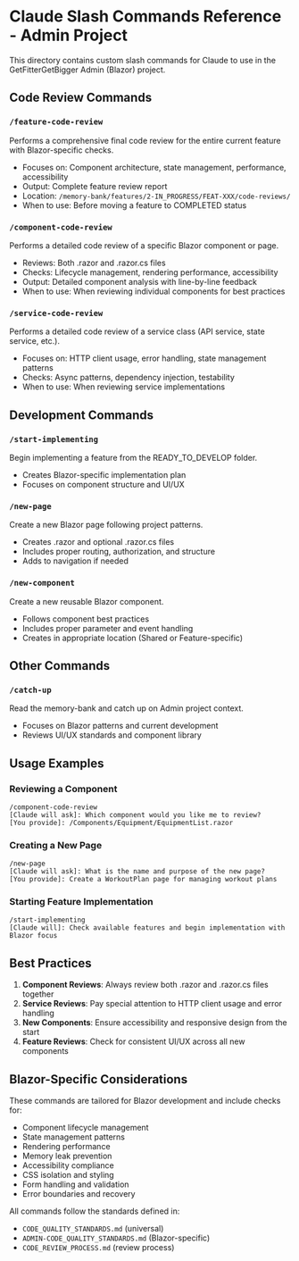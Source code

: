# Claude Slash Commands Reference - Admin Project

This directory contains custom slash commands for Claude to use in the GetFitterGetBigger Admin (Blazor) project.

## Code Review Commands

### `/feature-code-review`
Performs a comprehensive final code review for the entire current feature with Blazor-specific checks.
- Focuses on: Component architecture, state management, performance, accessibility
- Output: Complete feature review report
- Location: `/memory-bank/features/2-IN_PROGRESS/FEAT-XXX/code-reviews/`
- When to use: Before moving a feature to COMPLETED status

### `/component-code-review`
Performs a detailed code review of a specific Blazor component or page.
- Reviews: Both .razor and .razor.cs files
- Checks: Lifecycle management, rendering performance, accessibility
- Output: Detailed component analysis with line-by-line feedback
- When to use: When reviewing individual components for best practices

### `/service-code-review`
Performs a detailed code review of a service class (API service, state service, etc.).
- Focuses on: HTTP client usage, error handling, state management patterns
- Checks: Async patterns, dependency injection, testability
- When to use: When reviewing service implementations

## Development Commands

### `/start-implementing`
Begin implementing a feature from the READY_TO_DEVELOP folder.
- Creates Blazor-specific implementation plan
- Focuses on component structure and UI/UX

### `/new-page`
Create a new Blazor page following project patterns.
- Creates .razor and optional .razor.cs files
- Includes proper routing, authorization, and structure
- Adds to navigation if needed

### `/new-component`
Create a new reusable Blazor component.
- Follows component best practices
- Includes proper parameter and event handling
- Creates in appropriate location (Shared or Feature-specific)

## Other Commands

### `/catch-up`
Read the memory-bank and catch up on Admin project context.
- Focuses on Blazor patterns and current development
- Reviews UI/UX standards and component library

## Usage Examples

### Reviewing a Component
```
/component-code-review
[Claude will ask]: Which component would you like me to review?
[You provide]: /Components/Equipment/EquipmentList.razor
```

### Creating a New Page
```
/new-page
[Claude will ask]: What is the name and purpose of the new page?
[You provide]: Create a WorkoutPlan page for managing workout plans
```

### Starting Feature Implementation
```
/start-implementing
[Claude will]: Check available features and begin implementation with Blazor focus
```

## Best Practices

1. **Component Reviews**: Always review both .razor and .razor.cs files together
2. **Service Reviews**: Pay special attention to HTTP client usage and error handling
3. **New Components**: Ensure accessibility and responsive design from the start
4. **Feature Reviews**: Check for consistent UI/UX across all new components

## Blazor-Specific Considerations

These commands are tailored for Blazor development and include checks for:
- Component lifecycle management
- State management patterns
- Rendering performance
- Memory leak prevention
- Accessibility compliance
- CSS isolation and styling
- Form handling and validation
- Error boundaries and recovery

All commands follow the standards defined in:
- `CODE_QUALITY_STANDARDS.md` (universal)
- `ADMIN-CODE_QUALITY_STANDARDS.md` (Blazor-specific)
- `CODE_REVIEW_PROCESS.md` (review process)